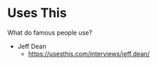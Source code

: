 
# Uses This

What do famous people use?

* Jeff Dean
    - https://usesthis.com/interviews/jeff.dean/

